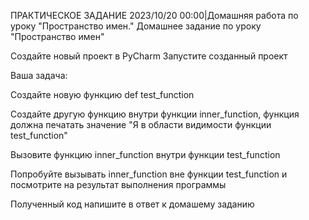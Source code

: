 ПРАКТИЧЕСКОЕ ЗАДАНИЕ
2023/10/20 00:00|Домашняя работа по уроку "Пространство имен."
Домашнее задание по уроку "Пространство имен"

Создайте новый проект в PyCharm
Запустите созданный проект

Ваша задача:

Создайте новую функцию def test_function

Создайте другую функцию внутри функции inner_function, функция должна печатать значение "Я в области видимости функции test_function"

Вызовите функцию inner_function внутри функции test_function

Попробуйте вызывать inner_function вне функции test_function и посмотрите на результат выполнения программы

Полученный код напишите в ответ к домашему заданию

